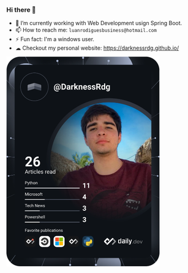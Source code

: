 ### Hi there 👋

- 🔭 I’m currently working with Web Development usign Spring Boot.
- 📫 How to reach me: `luanrodiguesbusiness@hotmail.com`
- ⚡ Fun fact: I'm a windows user.
- ☁ Checkout my personal website: https://darknessrdg.github.io/

<a href="https://app.daily.dev/DailyDevTips"><img src="https://github.com/DarknessRdg/DarknessRdg/blob/master/devcard.svg" width="400" alt="Luan Rodrigues' Dev Card"/></a>
